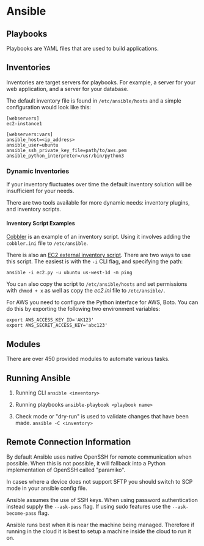 # Ansible

## Playbooks

Playbooks are YAML files that are used to build applications.

## Inventories

Inventories are target servers for playbooks. For example, a server for your web application, and a server for your database.

The default inventory file is found in `/etc/ansible/hosts` and a simple configuration would look like this:

```
[webservers]
ec2-instance1
 
[webservers:vars]
ansible_host=<ip_address>
ansible_user=ubuntu
ansible_ssh_private_key_file=path/to/aws.pem
ansible_python_interpreter=/usr/bin/python3
```

### Dynamic Inventories

If your inventory fluctuates over time the default inventory solution will be insufficient for your needs.

There are two tools available for more dynamic needs: inventory plugins, and inventory scripts.

#### Inventory Script Examples

[Cobbler](https://cobbler.github.io) is an example of an inventory script. Using it involves adding the `cobbler.ini` file to `/etc/ansible`.

There is also an [EC2 external inventory script](https://raw.githubusercontent.com/ansible/ansible/devel/contrib/inventory/ec2.py). There are two ways to use this script. The easiest is with the `-i` CLI flag, and specifying the path:

`ansible -i ec2.py -u ubuntu us-west-1d -m ping`

You can also copy the script to `/etc/ansible/hosts` and set permissions with `chmod + x` as well as copy the *ec2.ini* file to `/etc/ansible/`.

For AWS you need to configure the Python interface for AWS, Boto. You can do this by exporting the following two environment variables:

```
export AWS_ACCESS_KEY_ID='AK123'
export AWS_SECRET_ACCESS_KEY='abc123'
```

## Modules

There are over 450 provided modules to automate various tasks.

## Running Ansible

1. Running CLI `ansible <inventory>`

2. Running playbooks `ansible-playbook <playbook name>`

3. Check mode or "dry-run" is used to validate changes that have been made. `ansible -C <inventory>`

## Remote Connection Information

By default Ansible uses native OpenSSH for remote communication when possible. When this is not possible, it will fallback into a Python implementation of OpenSSH called "paramiko".

In cases where a device does not support SFTP you should switch to SCP mode in your ansible config file.

Ansible assumes the use of SSH keys. When using password authentication instead supply the `--ask-pass` flag. If using sudo features use the `--ask-become-pass` flag.

Ansible runs best when it is near the machine being managed. Therefore if running in the cloud it is best to setup a machine inside the cloud to run it on.
